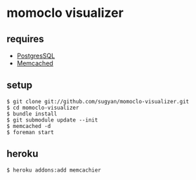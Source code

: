 # momoclo visualizer #

## requires ##

- [PostgresSQL](http://www.postgresql.org/)
- [Memcached](http://memcached.org/)

## setup ##

    $ git clone git://github.com/sugyan/momoclo-visualizer.git
    $ cd momoclo-visualizer
    $ bundle install
    $ git submodule update --init
    $ memcached -d
    $ foreman start

## heroku ##

    $ heroku addons:add memcachier
